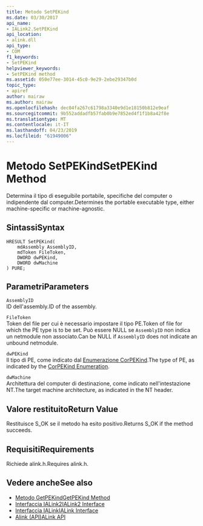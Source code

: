 ```yaml
---
title: Metodo SetPEKind
ms.date: 03/30/2017
api_name:
- IALink2.SetPEKind
api_location:
- alink.dll
api_type:
- COM
f1_keywords:
- SetPEKind
helpviewer_keywords:
- SetPEKind method
ms.assetid: 050e77ee-3014-45c0-9e29-2ebe29347b0d
topic_type:
- apiref
author: mairaw
ms.author: mairaw
ms.openlocfilehash: dec04fa267c61798a3340e9d1e18150b812e9eaf
ms.sourcegitcommit: 9b552addadfb57fab0b9e7852ed4f1f1b8a42f8e
ms.translationtype: MT
ms.contentlocale: it-IT
ms.lasthandoff: 04/23/2019
ms.locfileid: "61949006"
---
```

# <a name="setpekind-method"></a><span data-ttu-id="041b6-102">Metodo SetPEKind</span><span class="sxs-lookup"><span data-stu-id="041b6-102">SetPEKind Method</span></span>
<span data-ttu-id="041b6-103">Determina il tipo di eseguibile portabile, specifiche del computer o indipendente dal computer.</span><span class="sxs-lookup"><span data-stu-id="041b6-103">Determines the portable executable type, either machine-specific or machine-agnostic.</span></span>  
  
## <a name="syntax"></a><span data-ttu-id="041b6-104">Sintassi</span><span class="sxs-lookup"><span data-stu-id="041b6-104">Syntax</span></span>  
  
```  
HRESULT SetPEKind(  
    mdAssembly AssemblyID,  
    mdToken FileToken,  
    DWORD dwPEKind,  
    DWORD dwMachine  
) PURE;   
```  
  
## <a name="parameters"></a><span data-ttu-id="041b6-105">Parametri</span><span class="sxs-lookup"><span data-stu-id="041b6-105">Parameters</span></span>  
 `AssemblyID`  
 <span data-ttu-id="041b6-106">ID dell'assembly.</span><span class="sxs-lookup"><span data-stu-id="041b6-106">ID of the assembly.</span></span>  
  
 `FileToken`  
 <span data-ttu-id="041b6-107">Token del file per cui è necessario impostare il tipo PE.</span><span class="sxs-lookup"><span data-stu-id="041b6-107">Token of file for which the PE type is to be set.</span></span> <span data-ttu-id="041b6-108">Può essere NULL se `AssemblyID` non indica un netmodule non associato.</span><span class="sxs-lookup"><span data-stu-id="041b6-108">Can be NULL if `AssemblyID` does not indicate an unbound netmodule.</span></span>  
  
 `dwPEKind`  
 <span data-ttu-id="041b6-109">Il tipo di PE, come indicato dal [Enumerazione CorPEKind](../../../../docs/framework/unmanaged-api/metadata/corpekind-enumeration.md).</span><span class="sxs-lookup"><span data-stu-id="041b6-109">The type of PE, as indicated by the [CorPEKind Enumeration](../../../../docs/framework/unmanaged-api/metadata/corpekind-enumeration.md).</span></span>  
  
 `dwMachine`  
 <span data-ttu-id="041b6-110">Architettura del computer di destinazione, come indicato nell'intestazione NT.</span><span class="sxs-lookup"><span data-stu-id="041b6-110">The target machine architecture, as indicated in the NT header.</span></span>  
  
## <a name="return-value"></a><span data-ttu-id="041b6-111">Valore restituito</span><span class="sxs-lookup"><span data-stu-id="041b6-111">Return Value</span></span>  
 <span data-ttu-id="041b6-112">Restituisce S_OK se il metodo ha esito positivo.</span><span class="sxs-lookup"><span data-stu-id="041b6-112">Returns S_OK if the method succeeds.</span></span>  
  
## <a name="requirements"></a><span data-ttu-id="041b6-113">Requisiti</span><span class="sxs-lookup"><span data-stu-id="041b6-113">Requirements</span></span>  
 <span data-ttu-id="041b6-114">Richiede alink.h.</span><span class="sxs-lookup"><span data-stu-id="041b6-114">Requires alink.h.</span></span>  
  
## <a name="see-also"></a><span data-ttu-id="041b6-115">Vedere anche</span><span class="sxs-lookup"><span data-stu-id="041b6-115">See also</span></span>

- [<span data-ttu-id="041b6-116">Metodo GetPEKind</span><span class="sxs-lookup"><span data-stu-id="041b6-116">GetPEKind Method</span></span>](../../../../docs/framework/unmanaged-api/metadata/imetadataimport2-getpekind-method.md)
- [<span data-ttu-id="041b6-117">Interfaccia IALink2</span><span class="sxs-lookup"><span data-stu-id="041b6-117">IALink2 Interface</span></span>](../../../../docs/framework/unmanaged-api/alink/ialink2-interface.md)
- [<span data-ttu-id="041b6-118">Interfaccia IALink</span><span class="sxs-lookup"><span data-stu-id="041b6-118">IALink Interface</span></span>](../../../../docs/framework/unmanaged-api/alink/ialink-interface.md)
- [<span data-ttu-id="041b6-119">Alink (API)</span><span class="sxs-lookup"><span data-stu-id="041b6-119">ALink API</span></span>](../../../../docs/framework/unmanaged-api/alink/index.md)
